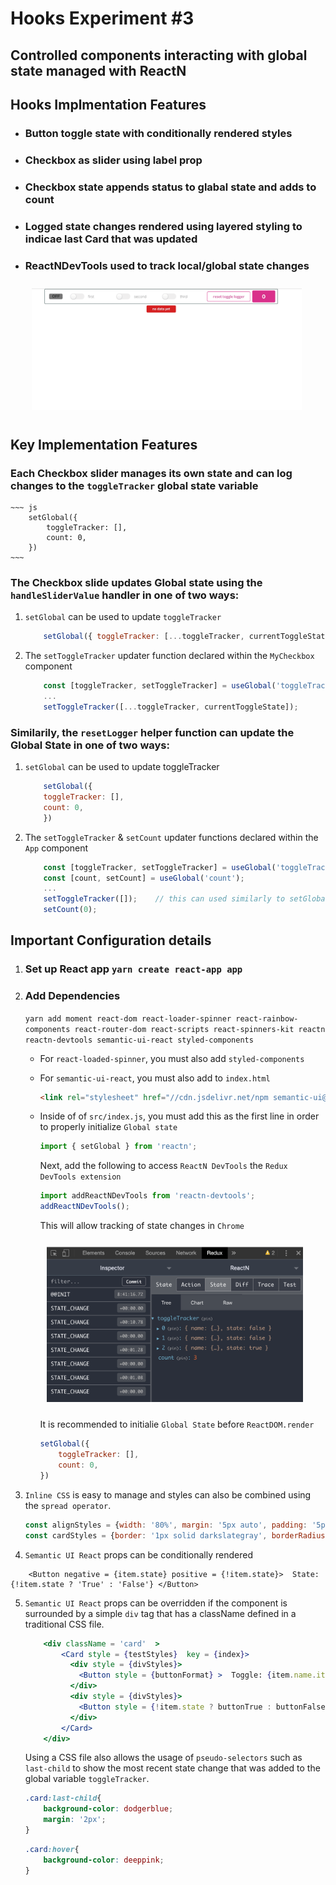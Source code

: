 # Hooks Experiment #3
## Controlled components interacting with global state managed with ReactN

## Hooks Implmentation Features
- ### Button toggle state with conditionally rendered styles
- ### Checkbox as slider using label prop 
- ### Checkbox state appends status to glabal state and adds to count
- ### Logged state changes rendered using layered styling to indicae last Card that was updated
- ### ReactNDevTools used to track local/global state changes

    <div> 
        <img style = 'margin: 10px' src = './app/src/content/hooks_exp_3.gif' alt = 'hooks demo GIF' width = 90% />
    </div>

## Key Implementation Features
### Each Checkbox slider manages its own state and can log changes to the `toggleTracker` global state variable  
    ~~~ js            
        setGlobal({
            toggleTracker: [],
            count: 0,
        })
    ~~~            


### The Checkbox slide updates Global state using the `handleSliderValue` handler in one of two ways:
1) `setGlobal` can be used to update `toggleTracker`
    ~~~js
        setGlobal({ toggleTracker: [...toggleTracker, currentToggleState]});
    ~~~
2) The `setToggleTracker` updater function declared within the `MyCheckbox` component
    ~~~ js
        const [toggleTracker, setToggleTracker] = useGlobal('toggleTracker');
        ...
        setToggleTracker([...toggleTracker, currentToggleState]);
    ~~~

### Similarily, the `resetLogger` helper function can update the Global State in one of two ways:
1) `setGlobal` can be used to update toggleTracker
    ~~~js
        setGlobal({
        toggleTracker: [],
        count: 0,
        })
    ~~~
2) The `setToggleTracker`  & `setCount` updater functions declared within the `App` component
    ~~~ js
        const [toggleTracker, setToggleTracker] = useGlobal('toggleTracker');
        const [count, setCount] = useGlobal('count');
        ...
        setToggleTracker([]);    // this can used similarly to setGlobal
        setCount(0);
    ~~~

## Important Configuration details
1) ### Set up React app `yarn create react-app app`

2) ### Add Dependencies  
    `yarn add moment react-dom react-loader-spinner react-rainbow-components react-router-dom react-scripts react-spinners-kit reactn reactn-devtools semantic-ui-react styled-components`  

    - For `react-loaded-spinner`, you must also add `styled-components`
    - For `semantic-ui-react`, you must also 
        add to `index.html`  
        ~~~ html 
        <link rel="stylesheet" href="//cdn.jsdelivr.net/npm semantic-ui@2.4.2/dist/semantic.min.css" />
        ~~~
    - Inside of of `src/index.js`, you must add this as the first line in order to properly initialize `Global state`
        ~~~ js
        import { setGlobal } from 'reactn';
        ~~~
        Next, add the following to access `ReactN DevTools` the `Redux DevTools extension` 
        ~~~ js
        import addReactNDevTools from 'reactn-devtools';
        addReactNDevTools();
        ~~~
        This will allow tracking of state changes in `Chrome`
        <div> 
            <img style = 'margin: 10px' src = './app/src/content/ReduxReactNDevTools.png' alt = 'hooks demo GIF' width = 90% />
        </div>
        
        It is recommended to initialie `Global State` before `ReactDOM.render`
        ~~~ js
        setGlobal({
            toggleTracker: [],
            count: 0,
        })
        ~~~
3) `Inline CSS` is easy to manage and styles can also be combined using the `spread operator`. 
    ~~~ js
    const alignStyles = {width: '80%', margin: '5px auto', padding: '5px', display: 'flex', alignItems: 'center'}                    
    const cardStyles = {border: '1px solid darkslategray', borderRadius: '4px', color: 'dodgerblue', ...alignStyles}
    ~~~

4) `Semantic UI React` props can be conditionally rendered
~~~
    <Button negative = {item.state} positive = {!item.state}>  State: {!item.state ? 'True' : 'False'} </Button>    
~~~

5) `Semantic UI React` props can be overridden if the component is surrounded by a simple `div` tag that has a className defined in a traditional CSS file.
    ~~~ jsx
        <div className = 'card'  >
            <Card style = {testStyles}  key = {index}>
              <div style = {divStyles}>
                <Button style = {buttonFormat} >  Toggle: {item.name.itemProp} </Button>  
              </div>
              <div style = {divStyles}>
                <Button style = {!item.state ? buttonTrue : buttonFalse} >  State: {!item.state ? 'True' : 'False'} </Button>    
              </div>            
            </Card>
        </div>
    ~~~
    Using a CSS file also allows the usage of `pseudo-selectors` such as `last-child` to show the most recent state change that was added to the global variable `toggleTracker`.
    ~~~ css
    .card:last-child{
        background-color: dodgerblue;
        margin: '2px'; 
    }
    ~~~
    ~~~ css
    .card:hover{
        background-color: deeppink;
    }
    ~~~



